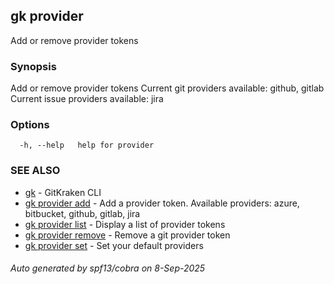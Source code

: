## gk provider

Add or remove provider tokens

### Synopsis

Add or remove provider tokens
Current git providers available: github, gitlab
Current issue providers available: jira


### Options

```
  -h, --help   help for provider
```

### SEE ALSO

* [gk](gk.md)	 - GitKraken CLI
* [gk provider add](gk_provider_add.md)	 - Add a provider token. Available providers: azure, bitbucket, github, gitlab, jira
* [gk provider list](gk_provider_list.md)	 - Display a list of provider tokens
* [gk provider remove](gk_provider_remove.md)	 - Remove a git provider token
* [gk provider set](gk_provider_set.md)	 - Set your default providers

###### Auto generated by spf13/cobra on 8-Sep-2025

